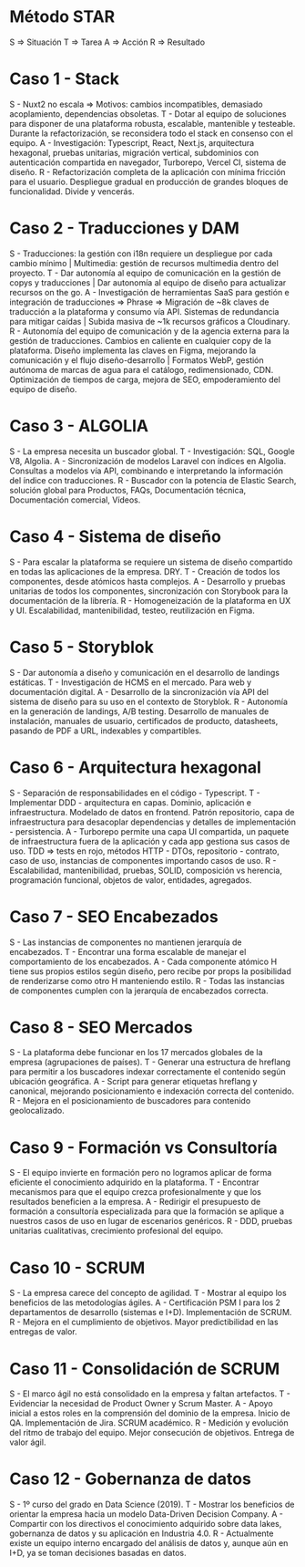 # Método STAR

S => Situación
T => Tarea
A => Acción
R => Resultado

# Caso 1 - Stack

S - Nuxt2 no escala ⇒ Motivos: cambios incompatibles, demasiado acoplamiento, dependencias obsoletas.
T - Dotar al equipo de soluciones para disponer de una plataforma robusta, escalable, mantenible y testeable. Durante la refactorización, se reconsidera todo el stack en consenso con el equipo.
A - Investigación: Typescript, React, Next.js, arquitectura hexagonal, pruebas unitarias, migración vertical, subdominios con autenticación compartida en navegador, Turborepo, Vercel CI, sistema de diseño.
R - Refactorización completa de la aplicación con mínima fricción para el usuario. Despliegue gradual en producción de grandes bloques de funcionalidad. Divide y vencerás.

# Caso 2 - Traducciones y DAM

S - Traducciones: la gestión con i18n requiere un despliegue por cada cambio mínimo | Multimedia: gestión de recursos multimedia dentro del proyecto.
T - Dar autonomía al equipo de comunicación en la gestión de copys y traducciones | Dar autonomía al equipo de diseño para actualizar recursos on the go.
A - Investigación de herramientas SaaS para gestión e integración de traducciones ⇒ Phrase ⇒ Migración de ~8k claves de traducción a la plataforma y consumo vía API. Sistemas de redundancia para mitigar caídas | Subida masiva de ~1k recursos gráficos a Cloudinary.
R - Autonomía del equipo de comunicación y de la agencia externa para la gestión de traducciones. Cambios en caliente en cualquier copy de la plataforma. Diseño implementa las claves en Figma, mejorando la comunicación y el flujo diseño-desarrollo | Formatos WebP, gestión autónoma de marcas de agua para el catálogo, redimensionado, CDN. Optimización de tiempos de carga, mejora de SEO, empoderamiento del equipo de diseño.

# Caso 3 - ALGOLIA

S - La empresa necesita un buscador global.
T - Investigación: SQL, Google V8, Algolia.
A - Sincronización de modelos Laravel con índices en Algolia. Consultas a modelos vía API, combinando e interpretando la información del índice con traducciones.
R - Buscador con la potencia de Elastic Search, solución global para Productos, FAQs, Documentación técnica, Documentación comercial, Vídeos.

# Caso 4 - Sistema de diseño

S - Para escalar la plataforma se requiere un sistema de diseño compartido en todas las aplicaciones de la empresa. DRY.
T - Creación de todos los componentes, desde atómicos hasta complejos.
A - Desarrollo y pruebas unitarias de todos los componentes, sincronización con Storybook para la documentación de la librería.
R - Homogeneización de la plataforma en UX y UI. Escalabilidad, mantenibilidad, testeo, reutilización en Figma.

# Caso 5 - Storyblok

S - Dar autonomía a diseño y comunicación en el desarrollo de landings estáticas.
T - Investigación de HCMS en el mercado. Para web y documentación digital.
A - Desarrollo de la sincronización vía API del sistema de diseño para su uso en el contexto de Storyblok.
R - Autonomía en la generación de landings, A/B testing. Desarrollo de manuales de instalación, manuales de usuario, certificados de producto, datasheets, pasando de PDF a URL, indexables y compartibles.

# Caso 6 - Arquitectura hexagonal

S - Separación de responsabilidades en el código - Typescript.
T - Implementar DDD - arquitectura en capas. Dominio, aplicación e infraestructura. Modelado de datos en frontend. Patrón repositorio, capa de infraestructura para desacoplar dependencias y detalles de implementación - persistencia.
A - Turborepo permite una capa UI compartida, un paquete de infraestructura fuera de la aplicación y cada app gestiona sus casos de uso. TDD ⇒ tests en rojo, métodos HTTP - DTOs, repositorio - contrato, caso de uso, instancias de componentes importando casos de uso.
R - Escalabilidad, mantenibilidad, pruebas, SOLID, composición vs herencia, programación funcional, objetos de valor, entidades, agregados.

# Caso 7 - SEO Encabezados

S - Las instancias de componentes no mantienen jerarquía de encabezados.
T - Encontrar una forma escalable de manejar el comportamiento de los encabezados.
A - Cada componente atómico H tiene sus propios estilos según diseño, pero recibe por props la posibilidad de renderizarse como otro H manteniendo estilo.
R - Todas las instancias de componentes cumplen con la jerarquía de encabezados correcta.

# Caso 8 - SEO Mercados

S - La plataforma debe funcionar en los 17 mercados globales de la empresa (agrupaciones de países).
T - Generar una estructura de hreflang para permitir a los buscadores indexar correctamente el contenido según ubicación geográfica.
A - Script para generar etiquetas hreflang y canonical, mejorando posicionamiento e indexación correcta del contenido.
R - Mejora en el posicionamiento de buscadores para contenido geolocalizado.

# Caso 9 - Formación vs Consultoría

S - El equipo invierte en formación pero no logramos aplicar de forma eficiente el conocimiento adquirido en la plataforma.
T - Encontrar mecanismos para que el equipo crezca profesionalmente y que los resultados beneficien a la empresa.
A - Redirigir el presupuesto de formación a consultoría especializada para que la formación se aplique a nuestros casos de uso en lugar de escenarios genéricos.
R - DDD, pruebas unitarias cualitativas, crecimiento profesional del equipo.

# Caso 10 - SCRUM

S - La empresa carece del concepto de agilidad.
T - Mostrar al equipo los beneficios de las metodologías ágiles.
A - Certificación PSM I para los 2 departamentos de desarrollo (sistemas e I+D). Implementación de SCRUM.
R - Mejora en el cumplimiento de objetivos. Mayor predictibilidad en las entregas de valor.

# Caso 11 - Consolidación de SCRUM

S - El marco ágil no está consolidado en la empresa y faltan artefactos.
T - Evidenciar la necesidad de Product Owner y Scrum Master.
A - Apoyo inicial a estos roles en la comprensión del dominio de la empresa. Inicio de QA. Implementación de Jira. SCRUM académico.
R - Medición y evolución del ritmo de trabajo del equipo. Mejor consecución de objetivos. Entrega de valor ágil.

# Caso 12 - Gobernanza de datos

S - 1º curso del grado en Data Science (2019).
T - Mostrar los beneficios de orientar la empresa hacia un modelo Data-Driven Decision Company.
A - Compartir con los directivos el conocimiento adquirido sobre data lakes, gobernanza de datos y su aplicación en Industria 4.0.
R - Actualmente existe un equipo interno encargado del análisis de datos y, aunque aún en I+D, ya se toman decisiones basadas en datos.
